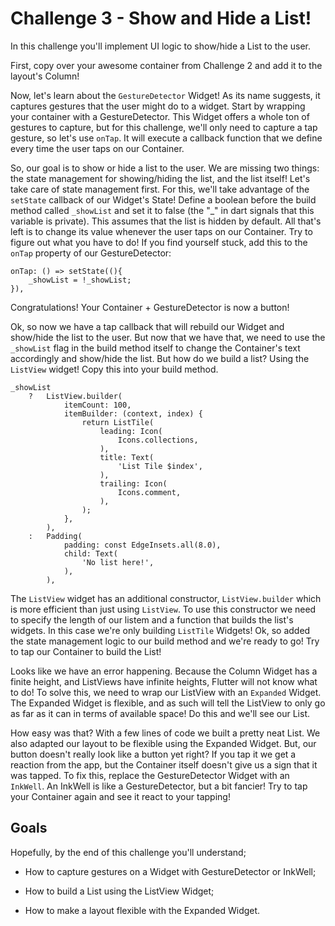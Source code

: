 # Challenge 3 - Show and Hide a List!

In this challenge you'll implement UI logic to show/hide a List to the user.

First, copy over your awesome container from Challenge 2 and add it to the layout's Column!

Now, let's learn about the ``GestureDetector`` Widget! As its name suggests, it captures gestures that the user might do to a widget. Start by wrapping your container with a GestureDetector. This Widget offers a whole ton of gestures to capture, but for this challenge, we'll only need to capture a tap gesture, so let's use ``onTap``. It will execute a callback function that we define every time the user taps on our Container.

So, our goal is to show or hide a list to the user. We are missing two things: the state management for showing/hiding the list, and the list itself! Let's take care of state management first. For this, we'll take advantage of the ``setState`` callback of our Widget's State! Define a boolean before the build method called ``_showList`` and set it to false (the "_" in dart signals that this variable is private). This assumes that the list is hidden by default. All that's left is to change its value whenever the user taps on our Container. Try to figure out what you have to do! If you find yourself stuck, add this to the ``onTap`` property of our GestureDetector:

```
onTap: () => setState((){
    _showList = !_showList;
}),
```

Congratulations! Your Container + GestureDetector is now a button!


Ok, so now we have a tap callback that will rebuild our Widget and show/hide the list to the user. But now that we have that, we need to use the ``_showList`` flag in the build method itself to change the Container's text accordingly and show/hide the list. But how do we build a list? Using the ``ListView`` widget! Copy this into your build method.

```
_showList
    ?   ListView.builder(
            itemCount: 100,
            itemBuilder: (context, index) {
                return ListTile(
                    leading: Icon(
                        Icons.collections,
                    ),
                    title: Text(
                        'List Tile $index',
                    ),
                    trailing: Icon(
                        Icons.comment,
                    ),
                );
            },
        ),
    :   Padding(
            padding: const EdgeInsets.all(8.0),
            child: Text(
                'No list here!',
            ),
        ),
```

The ``ListView`` widget has an additional constructor, ``ListView.builder`` which is more efficient than just using ``ListView``. To use this constructor we need to specify the length of our listem and a function that builds the list's widgets. In this case we're only building ``ListTile`` Widgets!
Ok, so added the state management logic to our build method and we're ready to go! Try to tap our Container to build the List!

Looks like we have an error happening. Because the Column Widget has a finite height, and ListViews have infinite heights, Flutter will not know what to do! To solve this, we need to wrap our ListView with an ``Expanded`` Widget. The Expanded Widget is flexible, and as such will tell the ListView to only go as far as it can in terms of available space! Do this and we'll see our List.

How easy was that? With a few lines of code we built a pretty neat List. We also adapted our layout to be flexible using the Expanded Widget. But, our button doesn't really look like a button yet right? If you tap it we get a reaction from the app, but the Container itself doesn't give us a sign that it was tapped. To fix this, replace the GestureDetector Widget with an ``InkWell``. An InkWell is like a GestureDetector, but a bit fancier! Try to tap your Container again and see it react to your tapping!

## Goals

Hopefully, by the end of this challenge you'll understand;

- How to capture gestures on a Widget with GestureDetector or InkWell;

- How to build a List using the ListView Widget;

- How to make a layout flexible with the Expanded Widget.
